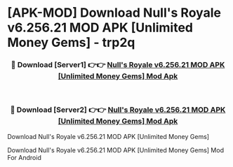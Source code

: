 # [APK-MOD] Download Null's Royale v6.256.21 MOD APK [Unlimited Money Gems] - trp2q


<div align="center">
<h3>🔴 Download [Server1] 👉👉 <a href="https://apk-comot.site?title=Null's_Royale_v6.256.21_MOD_APK_[Unlimited_Money_Gems]">Null's Royale v6.256.21 MOD APK [Unlimited Money Gems] Mod Apk</a></h3><br>
<h3>🔴 Download [Server2] 👉👉 <a href="https://apk-comot.site?title=Null's_Royale_v6.256.21_MOD_APK_[Unlimited_Money_Gems]">Null's Royale v6.256.21 MOD APK [Unlimited Money Gems] Mod Apk</a></h3>
</div>



Download Null's Royale v6.256.21 MOD APK [Unlimited Money Gems] 

Download Null's Royale v6.256.21 MOD APK [Unlimited Money Gems] Mod For Android
